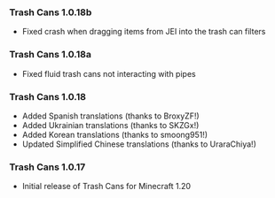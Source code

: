 ### Trash Cans 1.0.18b
- Fixed crash when dragging items from JEI into the trash can filters

### Trash Cans 1.0.18a
- Fixed fluid trash cans not interacting with pipes

### Trash Cans 1.0.18
- Added Spanish translations (thanks to BroxyZF!)
- Added Ukrainian translations (thanks to SKZGx!)
- Added Korean translations (thanks to smoong951!)
- Updated Simplified Chinese translations (thanks to UraraChiya!)

### Trash Cans 1.0.17
- Initial release of Trash Cans for Minecraft 1.20
